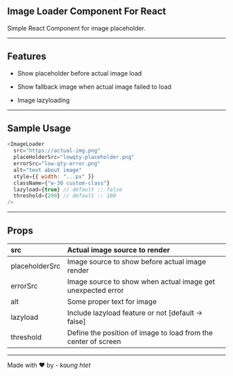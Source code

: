 ## Image Loader Component For React&#x20;

Simple React Component for image placeholder.

---

## Features

- Show placeholder before actual image load

- Show fallback image when actual image failed to load

- Image lazyloading

---

## Sample Usage

```javascript
<ImageLoader
  src="https://actual-img.png"
  placeHolderSrc="lowqty-placeholder.png"
  errorSrc="low-qty-error.png"
  alt="text about image"
  style={{ width: "...px" }}
  className={"w-30 custom-class"}
  lazyload={true} // default :: false
  threshold={200} // default :: 100
/>
```

---

## Props

| src            | Actual image source to render                                  |
| :------------- | :------------------------------------------------------------- |
| placeholderSrc | Image source to show before actual image render                |
| errorSrc       | Image source to show when actual image get unexpected error    |
| alt            | Some proper text for image                                     |
| lazyload       | Include lazyload feature or not \[default -> false]            |
| threshold      | Define the position of image to load from the center of screen |

---

Made with ❤️ by - _kaung htet_
